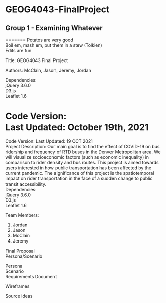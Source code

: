 # GEOG4043-FinalProject
## Group 1 - Examining Whatever

=======
Potatos are very good <br />
Boil em, mash em, put them in a stew (Tolkien) <br />
Edits are fun

Title: GEOG4043 Final Project

Authors: McClain, Jason, Jeremy, Jordan

Dependencies:<br/>
  jQuery 3.6.0<br/>
  D3.js<br/>
  Leaflet 1.6<br/>


Code Version:<br/>
  Last Updated: October 19th, 2021<br/>
=======
Code Version:
  Last Updated: 19 OCT 2021
<br/>
   Project Description: Our main goal is to find the effect of COVID-19 on bus ridership and frequency of RTD buses in the Denver Metropolitan area. We will visualize socioeconomic factors (such as economic inequality) in comparison to rider density and bus routes. This project is aimed towards users interested in how public transportation has been affected by the current pandemic. The significance of this project is the spatiotemporal impact on rider transportation in the face of a sudden change to public transit accessibility.
<br/>
Dependencies:<br/>
  jQuery 3.6.0<br/>
  D3.js<br/>
  Leaflet 1.6<br/>

Team Members:  
1. Jordan  
2. Jason  
3. McClain  
4. Jeremy  

Final Proposal  <br />
Persona/Scenario  <br />

Persona  <br />
Scenario  <br />
Requirements Document  <br />

Wireframes  <br />  

Source ideas  
